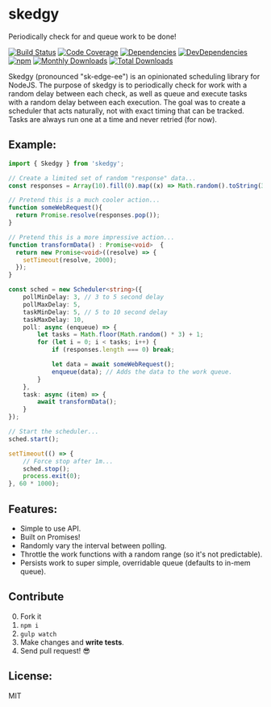 # skedgy

Periodically check for and queue work to be done!

[![Build Status](https://img.shields.io/travis/JimmyBoh/skedgy/master.svg?style=flat-square)](https://travis-ci.org/JimmyBoh/skedgy)
[![Code Coverage](https://img.shields.io/coveralls/JimmyBoh/skedgy/master.svg?style=flat-square)](https://coveralls.io/github/JimmyBoh/skedgy?branch=master)
[![Dependencies](https://img.shields.io/david/JimmyBoh/skedgy.svg?style=flat-square)](https://david-dm.org/JimmyBoh/skedgy)
[![DevDependencies](https://img.shields.io/david/dev/JimmyBoh/skedgy.svg?style=flat-square)](https://david-dm.org/JimmyBoh/skedgy?type=dev)
[![npm](https://img.shields.io/npm/v/skedgy.svg?style=flat-square)](https://www.npmjs.com/package/skedgy)
[![Monthly Downloads](https://img.shields.io/npm/dm/skedgy.svg?style=flat-square)](https://www.npmjs.com/package/skedgy)
[![Total Downloads](https://img.shields.io/npm/dt/skedgy.svg?style=flat-square)](https://www.npmjs.com/package/skedgy)

Skedgy (pronounced "sk-edge-ee") is an opinionated scheduling library for NodeJS. The purpose of skedgy is to periodically check for work with a random delay between each check, as well as queue and execute tasks with a random delay between each execution. The goal was to create a scheduler that acts naturally, not with exact timing that can be tracked. Tasks are always run one at a time and never retried (for now).

## Example:

```ts
import { Skedgy } from 'skedgy';

// Create a limited set of random "response" data...
const responses = Array(10).fill(0).map((x) => Math.random().toString(36).substr(2, 10));

// Pretend this is a much cooler action...
function someWebRequest(){
  return Promise.resolve(responses.pop());
}

// Pretend this is a more impressive action...
function transformData() : Promise<void>  {
  return new Promise<void>((resolve) => { 
    setTimeout(resolve, 2000);
  });
}

const sched = new Scheduler<string>({
    pollMinDelay: 3, // 3 to 5 second delay
    pollMaxDelay: 5,
    taskMinDelay: 5, // 5 to 10 second delay
    taskMaxDelay: 10,
    poll: async (enqueue) => {
        let tasks = Math.floor(Math.random() * 3) + 1;
        for (let i = 0; i < tasks; i++) {
            if (responses.length === 0) break;

            let data = await someWebRequest();
            enqueue(data); // Adds the data to the work queue.
        }
    },
    task: async (item) => {
        await transformData();
    }
});

// Start the scheduler...
sched.start();

setTimeout(() => {
    // Force stop after 1m...
    sched.stop();
    process.exit(0);
}, 60 * 1000);

```

## Features:
 - Simple to use API.
 - Built on Promises!
 - Randomly vary the interval between polling.
 - Throttle the work functions with a random range (so it's not predictable).
 - Persists work to super simple, overridable queue (defaults to in-mem queue).
 
## Contribute
 
 0. Fork it
 1. `npm i`
 2. `gulp watch`
 3. Make changes and **write tests**.
 4. Send pull request! :sunglasses:
 
## License:
 
MIT